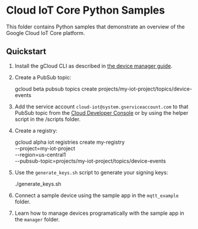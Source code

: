 # Cloud IoT Core Python Samples
This folder contains Python samples that demonstrate an overview of the
Google Cloud IoT Core platform.

## Quickstart
1. Install the gCloud CLI as described in [the device manager guide](https://cloud-dot-devsite.googleplex.com/iot/docs/device_manager_guide).
2. Create a PubSub topic:

    gcloud beta pubsub topics create projects/my-iot-project/topics/device-events

3. Add the service account `cloud-iot@system.gserviceaccount.com` to that
PubSub topic from the [Cloud Developer Console](https://console.cloud.google.com)
or by using the helper script in the /scripts folder.

4. Create a registry:

    gcloud alpha iot registries create my-registry \
        --project=my-iot-project \
        --region=us-central1 \
        --pubsub-topic=projects/my-iot-project/topics/device-events

5. Use the `generate_keys.sh` script to generate your signing keys:

    ./generate_keys.sh

6. Connect a sample device using the sample app in the `mqtt_example` folder.
7. Learn how to manage devices programatically with the sample app in the
`manager` folder.

